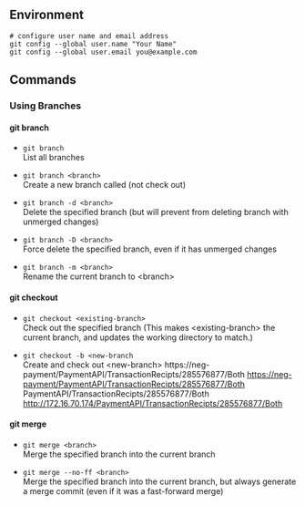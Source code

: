 ## Environment
```
# configure user name and email address
git config --global user.name "Your Name"
git config --global user.email you@example.com
```


## Commands
### Using Branches
#### git branch
- `git branch`  
List all branches

- `git branch <branch>`  
Create a new branch called <branch> (not check out)

- `git branch -d <branch>`  
Delete the specified branch (but will prevent from deleting branch with unmerged changes)

- `git branch -D <branch>`  
Force delete the specified branch, even if it has unmerged changes

- `git branch -m <branch>`  
Rename the current branch to &lt;branch&gt;


#### git checkout
- `git checkout <existing-branch>`  
Check out the specified branch (This makes &lt;existing-branch&gt; the current branch, and updates the working directory to match.)

- `git checkout -b <new-branch`  
Create and check out &lt;new-branch&gt;
https://neg-payment/PaymentAPI/TransactionRecipts/285576877/Both <https://neg-payment/PaymentAPI/TransactionRecipts/285576877/Both> PaymentAPI/TransactionRecipts/285576877/Both <http://172.16.70.174/PaymentAPI/TransactionRecipts/285576877/Both> 


#### git merge
- `git merge <branch>`  
Merge the specified branch into the current branch

- `git merge --no-ff <branch>`  
Merge the specified branch into the current branch, but always generate a merge commit (even if it was a fast-forward merge)
